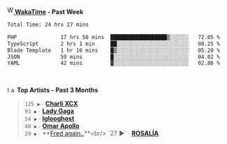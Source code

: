 <img src="https://github.com/dxnter/dxnter/assets/17434202/67b21fa4-d36d-46f9-9dec-f23d976b00ef" alt="WakaTime Logo" width="14" height="18"/><a href="https://wakatime.com/@dxnter" target="_blank"><strong> WakaTime</strong></a><strong> - Past Week</strong>

<!--START_SECTION:waka-->

```txt
Total Time: 24 hrs 27 mins

PHP              17 hrs 56 mins  ██████████████████▒░░░░░░   72.85 %
TypeScript       2 hrs 1 min     ██░░░░░░░░░░░░░░░░░░░░░░░   08.25 %
Blade Template   1 hr 16 mins    █▒░░░░░░░░░░░░░░░░░░░░░░░   05.20 %
JSON             59 mins         █░░░░░░░░░░░░░░░░░░░░░░░░   04.02 %
YAML             42 mins         ▓░░░░░░░░░░░░░░░░░░░░░░░░   02.86 %
```

<!--END_SECTION:waka-->

<br/>

<!--START_LASTFM_ARTISTS:{"period": "3month", "rows": 6}-->
<a href="https://last.fm" target="_blank"><img src="https://user-images.githubusercontent.com/17434202/215290617-e793598d-d7c9-428f-9975-156db1ba89cc.svg" alt="Last.fm Logo" width="18" height="13"/></a> **Top Artists - Past 3 Months**

> `125 ▶️` ∙ **[Charli XCX](https://www.last.fm/music/Charli+XCX)**<br/>
> `93 ▶️` ∙ **[Lady Gaga](https://www.last.fm/music/Lady+Gaga)**<br/>
> `54 ▶️` ∙ **[Iglooghost](https://www.last.fm/music/Iglooghost)**<br/>
> `40 ▶️` ∙ **[Omar Apollo](https://www.last.fm/music/Omar+Apollo)**<br/>
> `29 ▶️` ∙ **[Fred again..](https://www.last.fm/music/Fred+again..)**<br/>
> `27 ▶️` ∙ **[ROSALÍA](https://www.last.fm/music/ROSAL%C3%8DA)**<br/>
<!--END_LASTFM_ARTISTS-->
